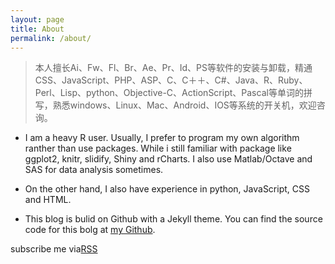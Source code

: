 ```yaml
---
layout: page
title: About
permalink: /about/
---
```


> 本人擅长Ai、Fw、Fl、Br、Ae、Pr、Id、PS等软件的安装与卸载，精通CSS、JavaScript、PHP、ASP、C、C＋＋、C#、Java、R、Ruby、Perl、Lisp、python、Objective-C、ActionScript、Pascal等单词的拼写，熟悉windows、Linux、Mac、Android、IOS等系统的开关机，欢迎咨询。         

- I am a heavy R user. Usually, I prefer to program my own algorithm ranther than use packages. While i still familiar with package like ggplot2, knitr, slidify, Shiny and rCharts. I also use Matlab/Octave and SAS for data analysis sometimes.

- On the other hand, I also have experience in python, JavaScript, CSS and HTML.

- This blog is bulid on Github with a Jekyll theme. You can find the source code for this bolg at [my Github](https://github.com/dada889/dada889.github.io).


<p class="rss-subscribe">subscribe me via<a href="{{ "/feed.xml" | prepend: site.baseurl }}">RSS</a></p>
